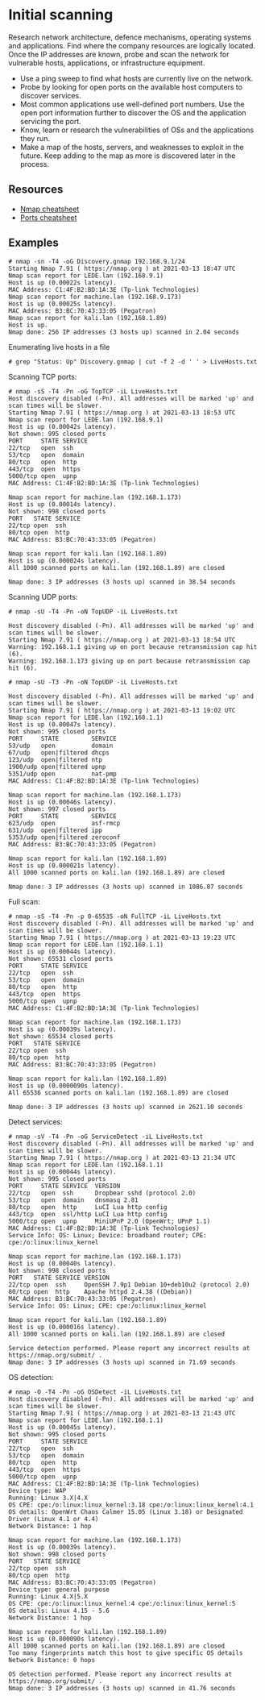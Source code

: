 # Initial scanning

Research network architecture, defence mechanisms, operating systems and applications. Find where the company resources are logically located. Once the IP addresses are known, probe and scan the network for vulnerable hosts, applications, or infrastructure equipment.

* Use a ping sweep to find what hosts are currently live on the network.
* Probe by looking for open ports on the available host computers to discover services.
* Most common applications use well-defined port numbers. Use the open port information further to discover the OS and the application servicing the port.
* Know, learn or research the vulnerabilities of OSs and the applications they run.
* Make a map of the hosts, servers, and weaknesses to exploit in the future. Keep adding to the map as more is discovered later in the process.

## Resources

* [Nmap cheatsheet](../../resources/cheatsheets/Nmap-cheatsheet.md)
* [Ports cheatsheet](../../resources/cheatsheets/Ports-cheatsheet.md)

## Examples

    # nmap -sn -T4 -oG Discovery.gnmap 192.168.9.1/24  
    Starting Nmap 7.91 ( https://nmap.org ) at 2021-03-13 18:47 UTC
    Nmap scan report for LEDE.lan (192.168.9.1)
    Host is up (0.00022s latency).
    MAC Address: C1:4F:B2:BD:1A:3E (Tp-link Technologies)
    Nmap scan report for machine.lan (192.168.9.173)
    Host is up (0.00025s latency).
    MAC Address: B3:BC:70:43:33:05 (Pegatron)
    Nmap scan report for kali.lan (192.168.1.89)
    Host is up.
    Nmap done: 256 IP addresses (3 hosts up) scanned in 2.04 seconds

Enumerating live hosts in a file 

    # grep "Status: Up" Discovery.gnmap | cut -f 2 -d ' ' > LiveHosts.txt  
                                                                                 
Scanning TCP ports:

    # nmap -sS -T4 -Pn -oG TopTCP -iL LiveHosts.txt
    Host discovery disabled (-Pn). All addresses will be marked 'up' and scan times will be slower.
    Starting Nmap 7.91 ( https://nmap.org ) at 2021-03-13 18:53 UTC
    Nmap scan report for LEDE.lan (192.168.9.1)
    Host is up (0.00042s latency).
    Not shown: 995 closed ports
    PORT     STATE SERVICE
    22/tcp   open  ssh
    53/tcp   open  domain
    80/tcp   open  http
    443/tcp  open  https
    5000/tcp open  upnp
    MAC Address: C1:4F:B2:BD:1A:3E (Tp-link Technologies)

    Nmap scan report for machine.lan (192.168.1.173)
    Host is up (0.00014s latency).
    Not shown: 998 closed ports
    PORT   STATE SERVICE
    22/tcp open  ssh
    80/tcp open  http
    MAC Address: B3:BC:70:43:33:05 (Pegatron)

    Nmap scan report for kali.lan (192.168.1.89)
    Host is up (0.000024s latency).
    All 1000 scanned ports on kali.lan (192.168.1.89) are closed

    Nmap done: 3 IP addresses (3 hosts up) scanned in 38.54 seconds

    
Scanning UDP ports:                                                                         

    # nmap -sU -T4 -Pn -oN TopUDP -iL LiveHosts.txt

    Host discovery disabled (-Pn). All addresses will be marked 'up' and scan times will be slower.
    Starting Nmap 7.91 ( https://nmap.org ) at 2021-03-13 18:54 UTC
    Warning: 192.168.1.1 giving up on port because retransmission cap hit (6).
    Warning: 192.168.1.173 giving up on port because retransmission cap hit (6).

    # nmap -sU -T3 -Pn -oN TopUDP -iL LiveHosts.txt                      

    Host discovery disabled (-Pn). All addresses will be marked 'up' and scan times will be slower.
    Starting Nmap 7.91 ( https://nmap.org ) at 2021-03-13 19:02 UTC
    Nmap scan report for LEDE.lan (192.168.1.1)
    Host is up (0.00047s latency).
    Not shown: 995 closed ports
    PORT     STATE         SERVICE
    53/udp   open          domain
    67/udp   open|filtered dhcps
    123/udp  open|filtered ntp
    1900/udp open|filtered upnp
    5351/udp open          nat-pmp
    MAC Address: C1:4F:B2:BD:1A:3E (Tp-link Technologies)

    Nmap scan report for machine.lan (192.168.1.173)
    Host is up (0.00046s latency).
    Not shown: 997 closed ports
    PORT     STATE         SERVICE
    623/udp  open          asf-rmcp
    631/udp  open|filtered ipp
    5353/udp open|filtered zeroconf
    MAC Address: B3:BC:70:43:33:05 (Pegatron)

    Nmap scan report for kali.lan (192.168.1.89)
    Host is up (0.000021s latency).
    All 1000 scanned ports on kali.lan (192.168.1.89) are closed

    Nmap done: 3 IP addresses (3 hosts up) scanned in 1086.87 seconds


Full scan:                                                                            

    # nmap -sS -T4 -Pn -p 0-65535 -oN FullTCP -iL LiveHosts.txt
    Host discovery disabled (-Pn). All addresses will be marked 'up' and scan times will be slower.
    Starting Nmap 7.91 ( https://nmap.org ) at 2021-03-13 19:23 UTC
    Nmap scan report for LEDE.lan (192.168.1.1)
    Host is up (0.00044s latency).
    Not shown: 65531 closed ports
    PORT     STATE SERVICE
    22/tcp   open  ssh
    53/tcp   open  domain
    80/tcp   open  http
    443/tcp  open  https
    5000/tcp open  upnp
    MAC Address: C1:4F:B2:BD:1A:3E (Tp-link Technologies)

    Nmap scan report for machine.lan (192.168.1.173)
    Host is up (0.00039s latency).
    Not shown: 65534 closed ports
    PORT   STATE SERVICE
    22/tcp open  ssh
    80/tcp open  http
    MAC Address: B3:BC:70:43:33:05 (Pegatron)

    Nmap scan report for kali.lan (192.168.1.89)
    Host is up (0.0000090s latency).
    All 65536 scanned ports on kali.lan (192.168.1.89) are closed

    Nmap done: 3 IP addresses (3 hosts up) scanned in 2621.10 seconds


Detect services:

    # nmap -sV -T4 -Pn -oG ServiceDetect -iL LiveHosts.txt               
    Host discovery disabled (-Pn). All addresses will be marked 'up' and scan times will be slower.
    Starting Nmap 7.91 ( https://nmap.org ) at 2021-03-13 21:34 UTC
    Nmap scan report for LEDE.lan (192.168.1.1)
    Host is up (0.00044s latency).
    Not shown: 995 closed ports
    PORT     STATE SERVICE  VERSION
    22/tcp   open  ssh      Dropbear sshd (protocol 2.0)
    53/tcp   open  domain   dnsmasq 2.81
    80/tcp   open  http     LuCI Lua http config
    443/tcp  open  ssl/http LuCI Lua http config
    5000/tcp open  upnp     MiniUPnP 2.0 (OpenWrt; UPnP 1.1)
    MAC Address: C1:4F:B2:BD:1A:3E (Tp-link Technologies)
    Service Info: OS: Linux; Device: broadband router; CPE: cpe:/o:linux:linux_kernel

    Nmap scan report for machine.lan (192.168.1.173)
    Host is up (0.00040s latency).
    Not shown: 998 closed ports
    PORT   STATE SERVICE VERSION
    22/tcp open  ssh     OpenSSH 7.9p1 Debian 10+deb10u2 (protocol 2.0)
    80/tcp open  http    Apache httpd 2.4.38 ((Debian))
    MAC Address: B3:BC:70:43:33:05 (Pegatron)
    Service Info: OS: Linux; CPE: cpe:/o:linux:linux_kernel

    Nmap scan report for kali.lan (192.168.1.89)
    Host is up (0.000016s latency).
    All 1000 scanned ports on kali.lan (192.168.1.89) are closed

    Service detection performed. Please report any incorrect results at https://nmap.org/submit/ .
    Nmap done: 3 IP addresses (3 hosts up) scanned in 71.69 seconds

OS detection:
                                                           
    # nmap -O -T4 -Pn -oG OSDetect -iL LiveHosts.txt        
    Host discovery disabled (-Pn). All addresses will be marked 'up' and scan times will be slower.
    Starting Nmap 7.91 ( https://nmap.org ) at 2021-03-13 21:43 UTC
    Nmap scan report for LEDE.lan (192.168.1.1)
    Host is up (0.00045s latency).
    Not shown: 995 closed ports
    PORT     STATE SERVICE
    22/tcp   open  ssh
    53/tcp   open  domain
    80/tcp   open  http
    443/tcp  open  https
    5000/tcp open  upnp
    MAC Address: C1:4F:B2:BD:1A:3E (Tp-link Technologies)
    Device type: WAP
    Running: Linux 3.X|4.X
    OS CPE: cpe:/o:linux:linux_kernel:3.18 cpe:/o:linux:linux_kernel:4.1
    OS details: OpenWrt Chaos Calmer 15.05 (Linux 3.18) or Designated Driver (Linux 4.1 or 4.4)
    Network Distance: 1 hop

    Nmap scan report for machine.lan (192.168.1.173)
    Host is up (0.00039s latency).
    Not shown: 998 closed ports
    PORT   STATE SERVICE
    22/tcp open  ssh
    80/tcp open  http
    MAC Address: B3:BC:70:43:33:05 (Pegatron)
    Device type: general purpose
    Running: Linux 4.X|5.X
    OS CPE: cpe:/o:linux:linux_kernel:4 cpe:/o:linux:linux_kernel:5
    OS details: Linux 4.15 - 5.6
    Network Distance: 1 hop

    Nmap scan report for kali.lan (192.168.1.89)
    Host is up (0.000090s latency).
    All 1000 scanned ports on kali.lan (192.168.1.89) are closed
    Too many fingerprints match this host to give specific OS details
    Network Distance: 0 hops

    OS detection performed. Please report any incorrect results at https://nmap.org/submit/ .
    Nmap done: 3 IP addresses (3 hosts up) scanned in 41.76 seconds


